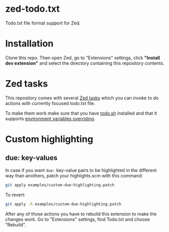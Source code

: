 # zed-todo.txt

Todo.txt file format support for Zed.

# Installation

Clone this repo. Then open Zed, go to "Extensions" settings, click **"Install dev extension"** and select the directory containing this repository contents.

# Zed tasks

This repository comes with several [Zed tasks](https://zed.dev/docs/tasks) which you can invoke to do actions with currently focused todo.txt file.

To make them work make sure that you have [todo.sh](https://github.com/todotxt/todo.txt-cli) installed and that it supports [environment variables overriding](https://github.com/todotxt/todo.txt-cli/pull/460).

# Custom highlighting

## due: key-values

In case if you want `due:` key-value pairs to be highlighted in the different way than anothers, patch your highlights.scm with this command:

```sh
git apply examples/custom-due-highlighting.patch
```

To revert:

```sh
git apply -R examples/custom-due-highlighting.patch
```

After any of those actions you have to rebuild this extension to make the changes work. Go to "Extensions" settings, find Todo.txt and choose "Rebuild".
